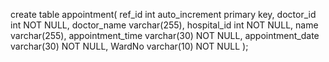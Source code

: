 
create table appointment( 
	ref_id int auto_increment primary key, 
    doctor_id int NOT NULL, 
    doctor_name varchar(255), 
    hospital_id int NOT NULL, 
    name varchar(255), 
    appointment_time varchar(30) NOT NULL, 
    appointment_date varchar(30) NOT NULL, 
    WardNo varchar(10) NOT NULL
);
